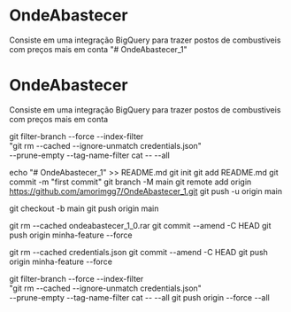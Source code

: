 # OndeAbastecer
Consiste em uma integração BigQuery para trazer postos de combustiveis com preços mais em conta
"# OndeAbastecer_1" 



# OndeAbastecer
Consiste em uma integração BigQuery para trazer postos de combustiveis com preços mais em conta

git filter-branch --force --index-filter \
"git rm --cached --ignore-unmatch credentials.json" \
--prune-empty --tag-name-filter cat -- --all




echo "# OndeAbastecer_1" >> README.md
git init
git add README.md
git commit -m "first commit"
git branch -M main
git remote add origin https://github.com/amorimgg7/OndeAbastecer_1.git
git push -u origin main




git checkout -b main
git push origin main


git rm --cached ondeabastecer_1_0.rar
git commit --amend -C HEAD
git push origin minha-feature --force



git rm --cached credentials.json
git commit --amend -C HEAD
git push origin minha-feature --force



git filter-branch --force --index-filter \
"git rm --cached --ignore-unmatch credentials.json" \
--prune-empty --tag-name-filter cat -- --all
git push origin --force --all


